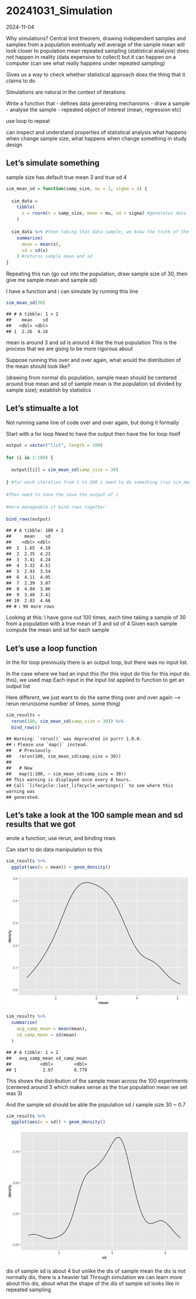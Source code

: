 20241031_Simulation
================
2024-11-04

Why simulations? Central limit theorem, drawing independent samples and
samples from a population eventually will average of the sample mean
will look closer to population mean repeated sampling (statistical
analysis) does not happen in reality (data expensive to collect) but it
can happen on a computer (can see what really happens under repeated
sampling)

Gives us a way to check whether statistical approach does the thing that
it claims to do

Simulations are natural in the context of iterations

Write a function that - defines data generating mechanisms - draw a
sample - analyse the sample - repeated object of interest (mean,
regression etc)

use loop to repeat

can inspect and understand properties of statistical analysis what
happens when change sample size, what happens when change something in
study design

## Let’s simulate something

sample size has default true mean 3 and true sd 4

``` r
sim_mean_sd = function(samp_size, mu = 3, sigma = 4) {
  
  sim_data = 
    tibble(
      x = rnorm(n = samp_size, mean = mu, sd = sigma) #generates data from a normal dis with this sample size and this mean
    )
  
  sim_data %>% #then taking that data sample, we know the truth of the population
    summarise(
      mean = mean(x),
      sd = sd(x)
    ) #returns sample mean and sd
}
```

Repeating this run (go out into the population, draw sample size of 30,
then give me sample mean and sample sd)

I have a function and i can simulate by running this line

``` r
sim_mean_sd(30)
```

    ## # A tibble: 1 × 2
    ##    mean    sd
    ##   <dbl> <dbl>
    ## 1  2.26  4.16

mean is around 3 and sd is around 4 like the true population This is the
process that we are going to be more rigorous about

Suppose running this over and over again, what would the distribution of
the mean should look like?

(drawing from normal dis population, sample mean should be centered
around true mean and sd of sample mean is the population sd divided by
sample size); establish by statistics

## Let’s stimualte a lot

Not running same line of code over and over again, but doing it formally

Start with a for loop Need to have the output then have the for loop
itself

``` r
output = vector("list", length = 100)

for (i in 1:100) {
  
  output[[i]] = sim_mean_sd(samp_size = 30)
  
} #for each iteration from 1 to 100 i need to do something (run sim_mean_sdw with sample size 30)

#Then need to save the save the output of i

#more manageable if bind rows together 

bind_rows(output)
```

    ## # A tibble: 100 × 2
    ##     mean    sd
    ##    <dbl> <dbl>
    ##  1  1.65  4.18
    ##  2  2.35  4.23
    ##  3  3.41  4.24
    ##  4  3.32  4.51
    ##  5  2.93  3.54
    ##  6  4.11  4.05
    ##  7  2.39  3.87
    ##  8  4.04  3.86
    ##  9  3.48  3.41
    ## 10  2.03  4.66
    ## # ℹ 90 more rows

Looking at this: I have gone out 100 times, each time taking a sample of
30 from a population with a true mean of 3 and sd of 4 Given each sample
compute the mean and sd for each sample

## Let’s use a loop function

In the for loop previously there is an output loop, but there was no
input list.

In the case where we had an input this (for this input do this for this
input do this), we used map Each input in the input list applied to
function to get an output list

Here different, we just want to do the same thing over and over again
–\> rerun rerun(some number of times, some thing)

``` r
sim_results = 
  rerun(100, sim_mean_sd(samp_size = 30)) %>% 
  bind_rows()
```

    ## Warning: `rerun()` was deprecated in purrr 1.0.0.
    ## ℹ Please use `map()` instead.
    ##   # Previously
    ##   rerun(100, sim_mean_sd(samp_size = 30))
    ## 
    ##   # Now
    ##   map(1:100, ~ sim_mean_sd(samp_size = 30))
    ## This warning is displayed once every 8 hours.
    ## Call `lifecycle::last_lifecycle_warnings()` to see where this warning was
    ## generated.

## Let’s take a look at the 100 sample mean and sd results that we got

wrote a function, use rerun, and binding rows

Can start to do data manipulation to this

``` r
sim_results %>% 
  ggplot(aes(x = mean)) + geom_density()
```

![](20241031_Simulation_files/figure-gfm/unnamed-chunk-5-1.png)<!-- -->

``` r
sim_results %>% 
  summarise(
    avg_samp_mean = mean(mean),
    sd_samp_mean = sd(mean)
  )
```

    ## # A tibble: 1 × 2
    ##   avg_samp_mean sd_samp_mean
    ##           <dbl>        <dbl>
    ## 1          2.97        0.779

This shows the distribution of the sample mean across the 100
experiments (centered around 3 which makes sense as the true population
mean we set was 3)

And the sample sd should be able the population sd / sample size 30 ~
0.7

``` r
sim_results %>% 
  ggplot(aes(x = sd)) + geom_density()
```

![](20241031_Simulation_files/figure-gfm/unnamed-chunk-6-1.png)<!-- -->

dis of sample sd is about 4 but unlike the dis of sample mean the dis is
not normally dis, there is a heavier tail Through simulation we can
learn more about this dis, about what the shape of the dis of sample sd
looks like in repeated sampling
